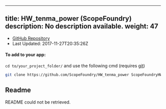 
---
title: HW_tenma_power (ScopeFoundry)
description: No description available.
weight: 47
---
- [GitHub Repository](https://github.com/ScopeFoundry/HW_tenma_power)
- Last Updated: 2017-11-27T20:35:26Z


#### To add to your app:

`cd to/your_project_folder/` and use the following cmd (requires [git](/docs/100_development-environment/20_git/))

```bash
git clone https://github.com/ScopeFoundry/HW_tenma_power ScopeFoundryHW/tenma_power
```


## Readme
README could not be retrieved.
